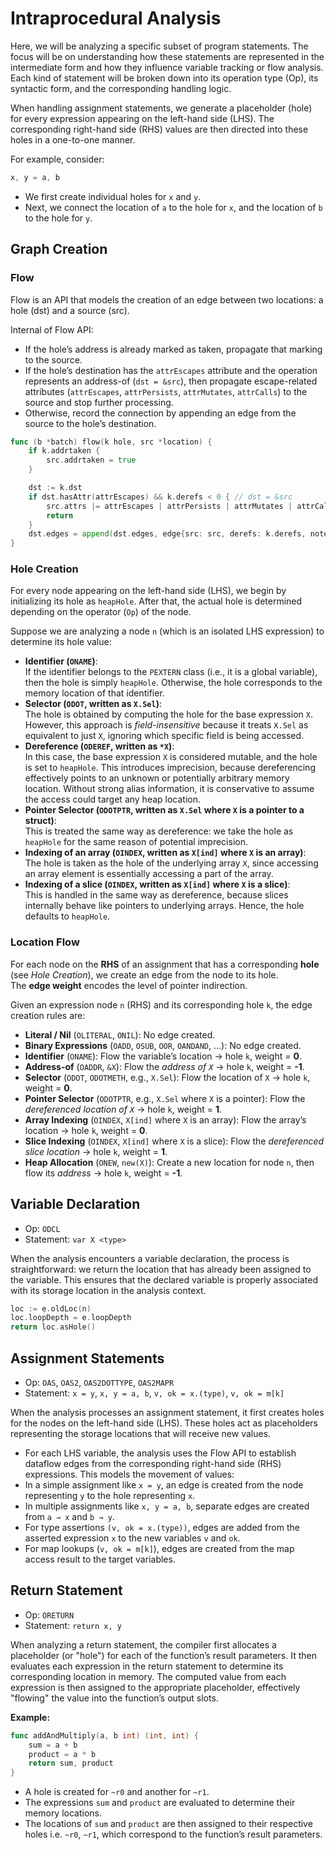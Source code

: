 # Intraprocedural Analysis

Here, we will be analyzing a specific subset of program statements. The focus will be on understanding how these statements are represented in the intermediate form and how they influence variable tracking or flow analysis. Each kind of statement will be broken down into its operation type (Op), its syntactic form, and the corresponding handling logic.

When handling assignment statements, we generate a placeholder (hole) for every expression appearing on the left-hand side (LHS). The corresponding right-hand side (RHS) values are then directed into these holes in a one-to-one manner.

For example, consider:
```go
x, y = a, b
```

- We first create individual holes for `x` and `y`.
- Next, we connect the location of `a` to the hole for `x`, and the location of `b` to the hole for `y`.

## Graph Creation

### Flow

Flow is an API that models the creation of an edge between two locations: a hole (dst) and a source (src).

Internal of Flow API:

- If the hole’s address is already marked as taken, propagate that marking to the source.
- If the hole’s destination has the `attrEscapes` attribute and the operation represents an address-of (`dst = &src`), then propagate escape-related attributes (`attrEscapes`, `attrPersists`, `attrMutates`, `attrCalls`) to the source and stop further processing.
- Otherwise, record the connection by appending an edge from the source to the hole’s destination.

```go
func (b *batch) flow(k hole, src *location) {
	if k.addrtaken {
		src.addrtaken = true
	}

	dst := k.dst
	if dst.hasAttr(attrEscapes) && k.derefs < 0 { // dst = &src
		src.attrs |= attrEscapes | attrPersists | attrMutates | attrCalls
		return
	}
	dst.edges = append(dst.edges, edge{src: src, derefs: k.derefs, notes: k.notes})
}
```

### Hole Creation

For every node appearing on the left-hand side (LHS), we begin by initializing its hole as `heapHole`. After that, the actual hole is determined depending on the operator (`Op`) of the node.

Suppose we are analyzing a node `n` (which is an isolated LHS expression) to determine its hole value:

- **Identifier (`ONAME`)**:  
  If the identifier belongs to the `PEXTERN` class (i.e., it is a global variable), then the hole is simply `heapHole`. Otherwise, the hole corresponds to the memory location of that identifier.  
- **Selector (`ODOT`, written as `X.Sel`)**:  
  The hole is obtained by computing the hole for the base expression `X`. However, this approach is *field-insensitive* because it treats `X.Sel` as equivalent to just `X`, ignoring which specific field is being accessed.  
- **Dereference (`ODEREF`, written as `*X`)**:  
  In this case, the base expression `X` is considered mutable, and the hole is set to `heapHole`. This introduces imprecision, because dereferencing effectively points to an unknown or potentially arbitrary memory location. Without strong alias information, it is conservative to assume the access could target any heap location.  
- **Pointer Selector (`ODOTPTR`, written as `X.Sel` where `X` is a pointer to a struct)**:  
  This is treated the same way as dereference: we take the hole as `heapHole` for the same reason of potential imprecision.  
- **Indexing of an array (`OINDEX`, written as `X[ind]` where `X` is an array)**:  
  The hole is taken as the hole of the underlying array `X`, since accessing an array element is essentially accessing a part of the array.  
- **Indexing of a slice (`OINDEX`, written as `X[ind]` where `X` is a slice)**:  
  This is handled in the same way as dereference, because slices internally behave like pointers to underlying arrays. Hence, the hole defaults to `heapHole`.  

### Location Flow

For each node on the **RHS** of an assignment that has a corresponding **hole** (see *Hole Creation*), we create an edge from the node to its hole.  
The **edge weight** encodes the level of pointer indirection.  

Given an expression node `n` (RHS) and its corresponding hole `k`, the edge creation rules are:

- **Literal / Nil** (`OLITERAL`, `ONIL`): No edge created.  
- **Binary Expressions** (`OADD`, `OSUB`, `OOR`, `OANDAND`, …): No edge created.  
- **Identifier** (`ONAME`): Flow the variable’s location → hole `k`, weight = **0**.  
- **Address-of** (`OADDR`, `&X`): Flow the *address of `X`* → hole `k`, weight = **-1**.  
- **Selector** (`ODOT`, `ODOTMETH`, e.g., `X.Sel`): Flow the location of `X` → hole `k`, weight = **0**.  
- **Pointer Selector** (`ODOTPTR`, e.g., `X.Sel` where `X` is a pointer): Flow the *dereferenced location of `X`* → hole `k`, weight = **1**.  
- **Array Indexing** (`OINDEX`, `X[ind]` where `X` is an array): Flow the array’s location → hole `k`, weight = **0**.  
- **Slice Indexing** (`OINDEX`, `X[ind]` where `X` is a slice): Flow the *dereferenced slice location* → hole `k`, weight = **1**.  
- **Heap Allocation** (`ONEW`, `new(X)`): Create a new location for node `n`, then flow its *address* → hole `k`, weight = **-1**.  


## Variable Declaration

- Op: `ODCL`
- Statement: `var X <type>`

When the analysis encounters a variable declaration, the process is straightforward: we return the location that has already been assigned to the variable. This ensures that the declared variable is properly associated with its storage location in the analysis context.

```go
loc := e.oldLoc(n)
loc.loopDepth = e.loopDepth
return loc.asHole()
```

## Assignment Statements

- Op: `OAS`, `OAS2`, `OAS2DOTTYPE`, `OAS2MAPR`
- Statement: `x = y`, `x, y = a, b`, `v, ok = x.(type)`, `v, ok = m[k]`

When the analysis processes an assignment statement, it first creates holes for the nodes on the left-hand side (LHS). These holes act as placeholders representing the storage locations that will receive new values.
- For each LHS variable, the analysis uses the Flow API to establish dataflow edges from the corresponding right-hand side (RHS) expressions. This models the movement of values:
- In a simple assignment like `x = y`, an edge is created from the node representing `y` to the hole representing `x`.
- In multiple assignments like `x, y = a, b`, separate edges are created from `a → x` and `b → y`.
- For type assertions `(v, ok = x.(type))`, edges are added from the asserted expression `x` to the new variables `v` and `ok`.
- For map lookups (`v, ok = m[k]`), edges are created from the map access result to the target variables.

## Return Statement

- Op: `ORETURN`
- Statement: `return x, y`

When analyzing a return statement, the compiler first allocates a placeholder (or "hole") for each of the function’s result parameters. It then evaluates each expression in the return statement to determine its corresponding location in memory. The computed value from each expression is then assigned to the appropriate placeholder, effectively "flowing" the value into the function’s output slots.

**Example:**

```go
func addAndMultiply(a, b int) (int, int) {
	sum = a + b
    product = a * b
    return sum, product
}
```

- A hole is created for `~r0` and another for `~r1`.
- The expressions `sum` and `product` are evaluated to determine their memory locations.
- The locations of `sum` and `product` are then assigned to their respective holes i.e. `~r0`, `~r1`, which correspond to the function’s result parameters.
